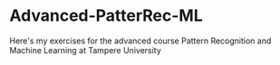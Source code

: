 # Advanced-PatterRec-ML
Here's my exercises for the advanced course Pattern Recognition and Machine Learning at Tampere University 
